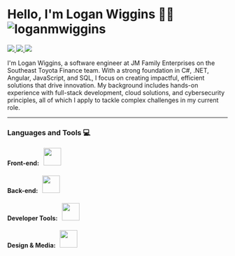 <h1>
  Hello, I'm Logan Wiggins 👨‍💻
  <img src="https://komarev.com/ghpvc/?username=loganmwiggins&label=Profile%20views&color=0e75b6&style=flat" alt="loganmwiggins"/>
</h1>

<!-- Contact Info -->
<p align="left">
  <a href="mailto:loganmwiggins1@gmail.com">
    <img src="https://img.shields.io/badge/Gmail-D14836?style=for-the-badge&logo=gmail&logoColor=white">
  </a>
  <a href="https://linkedin.com/in/loganwiggins" target="_blank">
    <img src="https://img.shields.io/badge/linkedin-%230077B5.svg?style=for-the-badge&logo=linkedin&logoColor=white">
  </a>
  <a href="https://www.youtube.com/@LoganWiggins1" target="_blank">
    <img src="https://img.shields.io/badge/YouTube-%23FF0000.svg?style=for-the-badge&logo=YouTube&logoColor=white">
  </a>
</p>

<!-- About -->
<p>
I'm Logan Wiggins, a software engineer at JM Family Enterprises on the Southeast Toyota Finance team. With a strong foundation in C#, .NET, Angular, JavaScript, and SQL, I focus on creating impactful, efficient solutions that drive innovation. My background includes hands-on experience with full-stack development, cloud solutions, and cybersecurity principles, all of which I apply to tackle complex challenges in my current role.
</p>

<hr>
<!-- Languages and Tools -->
<h3 align="left">Languages and Tools 💻</h3>
<h4 align="left">
  Front-end: &nbsp;
  <img src="https://skillicons.dev/icons?i=angular,html,css,js,ts" height="40">
</h4>
<h4 align="left">
  Back-end: &nbsp;
  <img src="https://skillicons.dev/icons?i=cs,dotnet,cpp,mysql,nodejs,npm,php" height="40">
</h4>
<h4 align="left">
  Developer Tools: &nbsp;
  <img src="https://skillicons.dev/icons?i=git,github,bitbucket,visualstudio,vscode,eclipse,powershell" height="40">
</h4>
<h4 align="left">
  Design & Media: &nbsp;
  <img src="https://skillicons.dev/icons?i=figma,ps,ae,ai,au,notion" height="40">
</h4>
